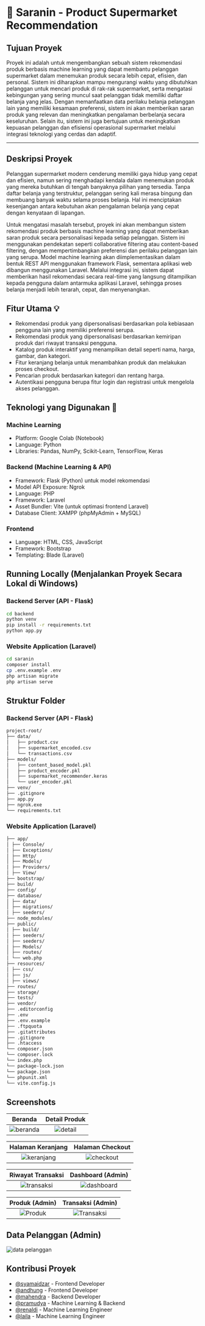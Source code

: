 # 🛒 Saranin - Product Supermarket Recommendation

## Tujuan Proyek

Proyek ini adalah untuk mengembangkan sebuah sistem rekomendasi produk berbasis machine learning yang dapat membantu pelanggan supermarket dalam menemukan produk secara lebih cepat, efisien, dan personal. Sistem ini diharapkan mampu mengurangi waktu yang dibutuhkan pelanggan untuk mencari produk di rak-rak supermarket, serta mengatasi kebingungan yang sering muncul saat pelanggan tidak memiliki daftar belanja yang jelas. Dengan memanfaatkan data perilaku belanja pelanggan lain yang memiliki kesamaan preferensi, sistem ini akan memberikan saran produk yang relevan dan meningkatkan pengalaman berbelanja secara keseluruhan. Selain itu, sistem ini juga bertujuan untuk meningkatkan kepuasan pelanggan dan efisiensi operasional supermarket melalui integrasi teknologi yang cerdas dan adaptif.

---

## Deskripsi Proyek

Pelanggan supermarket modern cenderung memiliki gaya hidup yang cepat dan efisien, namun sering menghadapi kendala dalam menemukan produk yang mereka butuhkan di tengah banyaknya pilihan yang tersedia. Tanpa daftar belanja yang terstruktur, pelanggan sering kali merasa bingung dan membuang banyak waktu selama proses belanja. Hal ini menciptakan kesenjangan antara kebutuhan akan pengalaman belanja yang cepat dengan kenyataan di lapangan.

Untuk mengatasi masalah tersebut, proyek ini akan membangun sistem rekomendasi produk berbasis machine learning yang dapat memberikan saran produk secara personalisasi kepada setiap pelanggan. Sistem ini menggunakan pendekatan seperti collaborative filtering atau content-based filtering, dengan mempertimbangkan preferensi dan perilaku pelanggan lain yang serupa. Model machine learning akan diimplementasikan dalam bentuk REST API menggunakan framework Flask, sementara aplikasi web dibangun menggunakan Laravel. Melalui integrasi ini, sistem dapat memberikan hasil rekomendasi secara real-time yang langsung ditampilkan kepada pengguna dalam antarmuka aplikasi Laravel, sehingga proses belanja menjadi lebih terarah, cepat, dan menyenangkan.

## Fitur Utama 💡

- Rekomendasi produk yang dipersonalisasi berdasarkan pola kebiasaan pengguna lain yang memiliki preferensi serupa.
- Rekomendasi produk yang dipersonalisasi berdasarkan kemiripan produk dari riwayat transaksi pengguna.
- Katalog produk interaktif yang menampilkan detail seperti nama, harga, gambar, dan kategori.
- Fitur keranjang belanja untuk menambahkan produk dan melakukan proses checkout.
- Pencarian produk berdasarkan kategori dan rentang harga.
- Autentikasi pengguna berupa fitur login dan registrasi untuk mengelola akses pelanggan.

## Teknologi yang Digunakan 🚀

### Machine Learning
- Platform: Google Colab (Notebook)
- Language: Python
- Libraries: Pandas, NumPy, Scikit-Learn, TensorFlow, Keras

### Backend (Machine Learning & API)
- Framework: Flask (Python) untuk model rekomendasi
- Model API Exposure: Ngrok
- Language: PHP
- Framework: Laravel
- Asset Bundler: Vite (untuk optimasi frontend Laravel)
- Database Client: XAMPP (phpMyAdmin + MySQL)

### Frontend
- Language: HTML, CSS, JavaScript
- Framework: Bootstrap
- Templating: Blade (Laravel)

## Running Locally (Menjalankan Proyek Secara Lokal di Windows)

### Backend Server (API - Flask)
```bash
cd backend
python venv
pip install -r requirements.txt
python app.py
```

### Website Application (Laravel)
```bash
cd saranin
composer install
cp .env.example .env 
php artisan migrate
php artisan serve
```

## Struktur Folder

### Backend Server (API - Flask)
```bash
project-root/
├── data/
│   ├── product.csv
│   ├── supermarket_encoded.csv
│   └── transactions.csv
├── models/
│   ├── content_based_model.pkl
│   ├── product_encoder.pkl
│   ├── supermarket_recommender.keras
│   └── user_encoder.pkl
├── venv/
├── .gitignore
├── app.py
├── ngrok.exe
└── requirements.txt
```

### Website Application (Laravel)
```bash
├── app/
│ ├── Console/
│ ├── Exceptions/
│ ├── Http/
│ ├── Models/
│ ├── Providers/
│ ├── View/
├── bootstrap/
├── build/
├── config/
├── database/
│ ├── data/
│ ├── migrations/
│ ├── seeders/
├── node_modules/
├── public/
│ ├── build/
│ ├── seeders/
│ ├── seeders/
│ ├── Models/
│ ├── routes/
│ └── web.php
├── resources/
│ ├── css/
│ ├── js/
│ ├── views/
├── routes/
├── storage/
├── tests/
├── vendor/
├── .editorconfig
├── .env
├── .env.example
├── .ftpquota
├── .gitattributes
├── .gitignore
├── .htaccess
└── composer.json
└── composer.lock
└── index.php
└── package-lock.json
└── package.json
└── phpunit.xml
└── vite.config.js
```

## Screenshots

Beranda             |  Detail Produk
:-------------------------:|:-------------------------:
![beranda](readme-assets/Halaman_Beranda_Collaborative_Filtering_dan_Content-Based_Filtering.png)  |  ![detail](readme-assets/Halaman_detail_produk.png)

Halaman Keranjang             |  Halaman Checkout
:-------------------------:|:-------------------------:
![keranjang](readme-assets/Halaman_Keranjang.png)  |  ![checkout](readme-assets/Halaman_Checkout.png)

Riwayat Transaksi             |  Dashboard (Admin)
:-------------------------:|:-------------------------:
![transaksi](readme-assets/Halaman_Transaksi.png)  |  ![dashboard](readme-assets/Halaman_Admin_dashboard.png)

Produk (Admin)             |  Transaksi (Admin)
:-------------------------:|:-------------------------:
![Produk](readme-assets/Halaman_admin_Data_produk.png)  |  ![Transaksi](readme-assets/Halaman_admin_data_transaksi.png)

Data Pelanggan (Admin)
---
![data pelanggan](readme-assets/Halaman_admin_data_pelanggan.png) 

## Kontribusi Proyek

- [@syamaidzar](https://github.com/syamadanisyah) - Frontend Developer
- [@andhung](https://github.com/akusuma11) - Frontend Developer
- [@mahendra](https://github.com/SyafrizalWdMahendra) - Backend Developer
- [@pramudya](https://github.com/southampere28) - Machine Learning & Backend
- [@renaldi](https://github.com/renaldiendrawan) - Machine Learning Engineer
- [@laila](https://github.com/lailadwikartikasari) - Machine Learning Engineer

